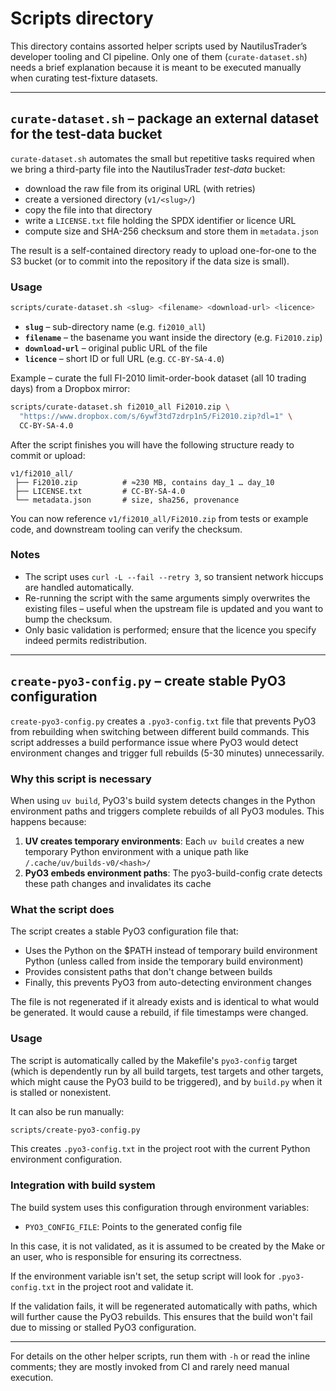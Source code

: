# Scripts directory

This directory contains assorted helper scripts used by NautilusTrader’s
developer tooling and CI pipeline. Only one of them (`curate-dataset.sh`)
needs a brief explanation because it is meant to be executed manually when
curating test-fixture datasets.

---

## `curate-dataset.sh` – package an external dataset for the test-data bucket

`curate-dataset.sh` automates the small but repetitive tasks required when we
bring a third-party file into the NautilusTrader *test-data* bucket:

* download the raw file from its original URL (with retries)
* create a versioned directory (`v1/<slug>/`)
* copy the file into that directory
* write a `LICENSE.txt` file holding the SPDX identifier or licence URL
* compute size and SHA-256 checksum and store them in `metadata.json`

The result is a self-contained directory ready to upload one-for-one to the
S3 bucket (or to commit into the repository if the data size is small).

### Usage

```bash
scripts/curate-dataset.sh <slug> <filename> <download-url> <licence>
```

* **`slug`** – sub-directory name (e.g. `fi2010_all`)
* **`filename`** – the basename you want inside the directory (e.g. `Fi2010.zip`)
* **`download-url`** – original public URL of the file
* **`licence`** – short ID or full URL (e.g. `CC-BY-SA-4.0`)

Example – curate the full FI-2010 limit-order-book dataset (all 10 trading
days) from a Dropbox mirror:

```bash
scripts/curate-dataset.sh fi2010_all Fi2010.zip \
  "https://www.dropbox.com/s/6ywf3td7zdrp1n5/Fi2010.zip?dl=1" \
  CC-BY-SA-4.0
```

After the script finishes you will have the following structure ready to
commit or upload:

```
v1/fi2010_all/
 ├── Fi2010.zip          # ≈230 MB, contains day_1 … day_10
 ├── LICENSE.txt         # CC-BY-SA-4.0
 └── metadata.json       # size, sha256, provenance
```

You can now reference `v1/fi2010_all/Fi2010.zip` from tests or example code,
and downstream tooling can verify the checksum.

### Notes

* The script uses `curl -L --fail --retry 3`, so transient network hiccups are
  handled automatically.
* Re-running the script with the same arguments simply overwrites the existing
  files – useful when the upstream file is updated and you want to bump the
  checksum.
* Only basic validation is performed; ensure that the licence you specify
  indeed permits redistribution.

---

## `create-pyo3-config.py` – create stable PyO3 configuration

`create-pyo3-config.py` creates a `.pyo3-config.txt` file that prevents PyO3
from rebuilding when switching between different build commands. This script
addresses a build performance issue where PyO3 would detect environment
changes and trigger full rebuilds (5-30 minutes) unnecessarily.

### Why this script is necessary

When using `uv build`, PyO3's build system detects changes in the Python environment
paths and triggers complete rebuilds of all PyO3 modules. This happens because:

1. **UV creates temporary environments**: Each `uv build` creates a new temporary
   Python environment with a unique path like `/.cache/uv/builds-v0/<hash>/`
2. **PyO3 embeds environment paths**: The pyo3-build-config crate detects these
   path changes and invalidates its cache

### What the script does

The script creates a stable PyO3 configuration file that:

* Uses the Python on the $PATH instead of temporary build environment Python
   (unless called from inside the temporary build environment)
* Provides consistent paths that don't change between builds
* Finally, this prevents PyO3 from auto-detecting environment changes

The file is not regenerated if it already exists and is identical to what would
be generated. It would cause a rebuild, if file timestamps were changed.

### Usage

The script is automatically called by the Makefile's `pyo3-config` target (which is
dependently run by all build targets, test targets and other targets, which might
cause the PyO3 build to be triggered), and by `build.py` when it is stalled or
nonexistent.

It can also be run manually:

```bash
scripts/create-pyo3-config.py
```

This creates `.pyo3-config.txt` in the project root with the current Python
environment configuration.

### Integration with build system

The build system uses this configuration through environment variables:

* `PYO3_CONFIG_FILE`: Points to the generated config file

In this case, it is not validated, as it is assumed to be created by the
Make or an user, who is responsible for ensuring its correctness.

If the environment variable isn't set, the setup script will look for
`.pyo3-config.txt` in the project root and validate it.

If the validation fails, it will be regenerated automatically with paths,
which will further cause the PyO3 rebuilds. This ensures that the build
won't fail due to missing or stalled PyO3 configuration.

---

For details on the other helper scripts, run them with `-h` or read the
inline comments; they are mostly invoked from CI and rarely need manual
execution.
